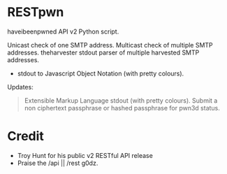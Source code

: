 # RESTpwn
haveibeenpwned API v2 Python script.

Unicast check of one SMTP address.
Multicast check of multiple SMTP addresses.
theharvester stdout parser of multiple harvested SMTP addresses.

 * stdout to Javascript Object Notation (with pretty colours).

Updates:

 > Extensible Markup Language stdout (with pretty colours).
 > Submit a non ciphertext passphrase or hashed passphrase for pwn3d status.

# Credit
  * Troy Hunt for his public v2 RESTful API release
  * Praise the /api || /rest g0dz.
